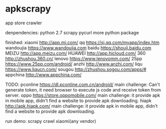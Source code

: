 # apkscrapy
app store crawler

denpendencies:
python 2.7
scrapy
pycurl
more python package

finished:
xiaomi      http://app.mi.com/
qq          https://sj.qq.com/myapp/index.htm
wandoujia   https://www.wandoujia.com
baidu       https://shouji.baidu.com
MEIZU	      http://app.meizu.com/
HUAWEI	    http://app.hicloud.com/
360	        http://zhushou.360.cn/
lenovo      https://www.lenovomm.com/
25pp	      https://www.25pp.com/android/
anzhi	      http://www.anzhi.com/
liqu	      https://www.liqucn.com/
sougou	    http://zhushou.sogou.com/apps/#
appchina	  http://www.appchina.com/


TODO:
pconline	https://dl.pconline.com.cn/android/
    main challenge: Can't generate token, it need browser to execute js code and receive token from server.
oppo      https://store.oppomobile.com/
    main challenge: it provide apk in mobile app, didn't find a website to provide apk downloading.
hiapk     http://apk.hiapk.com/
    main challenge: it provide apk in mobile app, didn't find a website to provide apk downloading.
    
run demo:
    scrapy crawl xiaomi(any vendor)
